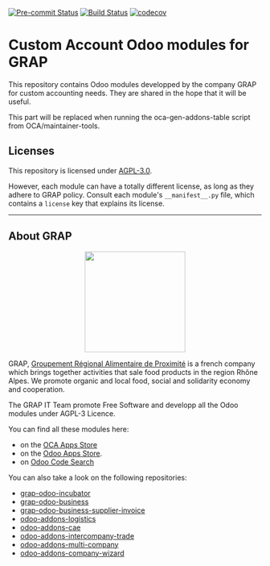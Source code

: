 
<!-- /!\ Non OCA Context : Set here the badge of your runbot / runboat instance. -->
[![Pre-commit Status](https://github.com/grap/grap-odoo-cust/actions/workflows/pre-commit.yml/badge.svg?branch=12.0)](https://github.com/grap/grap-odoo-cust/actions/workflows/pre-commit.yml?query=branch%3A12.0)
[![Build Status](https://github.com/grap/grap-odoo-cust/actions/workflows/test.yml/badge.svg?branch=12.0)](https://github.com/grap/grap-odoo-cust/actions/workflows/test.yml?query=branch%3A12.0)
[![codecov](https://codecov.io/gh/grap/grap-odoo-cust/branch/12.0/graph/badge.svg)](https://codecov.io/gh/grap/grap-odoo-cust)
<!-- /!\ Non OCA Context : Set here the badge of your translation instance. -->

<!-- /!\ do not modify above this line -->

# Custom Account Odoo modules for GRAP

This repository contains Odoo modules developped by the company GRAP for custom accounting needs. They are shared in the hope that it will be useful.

<!-- /!\ do not modify below this line -->

<!-- prettier-ignore-start -->

[//]: # (addons)

This part will be replaced when running the oca-gen-addons-table script from OCA/maintainer-tools.

[//]: # (end addons)

<!-- prettier-ignore-end -->

## Licenses

This repository is licensed under [AGPL-3.0](LICENSE).

However, each module can have a totally different license, as long as they adhere to GRAP
policy. Consult each module's `__manifest__.py` file, which contains a `license` key
that explains its license.

----

## About GRAP

<p align="center">
   <img src="http://www.grap.coop/wp-content/uploads/2016/11/GRAP.png" width="200"/>
</p>

GRAP, [Groupement Régional Alimentaire de Proximité](http://www.grap.coop) is a
french company which brings together activities that sale food products in the
region Rhône Alpes. We promote organic and local food, social and solidarity
economy and cooperation.

The GRAP IT Team promote Free Software and developp all the Odoo modules under
AGPL-3 Licence.

You can find all these modules here:

* on the [OCA Apps Store](https://odoo-community.org/shop?&search=GRAP)
* on the [Odoo Apps Store](https://www.odoo.com/apps/modules/browse?author=GRAP).
* on [Odoo Code Search](https://odoo-code-search.com/ocs/search?q=author%3AOCA+author%3AGRAP)

You can also take a look on the following repositories:

* [grap-odoo-incubator](https://github.com/grap/grap-odoo-incubator)
* [grap-odoo-business](https://github.com/grap/grap-odoo-business)
* [grap-odoo-business-supplier-invoice](https://github.com/grap/grap-odoo-business-supplier-invoice)
* [odoo-addons-logistics](https://github.com/grap/odoo-addons-logistics)
* [odoo-addons-cae](https://github.com/grap/odoo-addons-cae)
* [odoo-addons-intercompany-trade](https://github.com/grap/odoo-addons-intercompany-trade)
* [odoo-addons-multi-company](https://github.com/grap/odoo-addons-multi-company)
* [odoo-addons-company-wizard](https://github.com/grap/odoo-addons-company-wizard)
